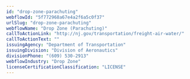 ```yaml
---
id: "drop-zone-parachuting"
webflowId: "5f772968a67e4a2f6a5c0f37"
urlSlug: "drop-zone-parachuting"
webflowName: "Drop Zone (Parachuting)"
callToActionLink: "http://nj.gov/transportation/freight-air-water/"
callToActionText: ""
issuingAgency: "Department of Transportation"
issuingDivision: "Division of Aeronautics"
divisionPhone: "(609) 530-2913"
webflowIndustry: "Drop Zone"
licenseCertificationClassification: "LICENSE"
---
```

